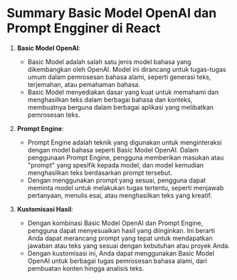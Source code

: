 # Summary Basic Model OpenAI dan Prompt Engginer di React

1. **Basic Model OpenAI**:

   - Basic Model adalah salah satu jenis model bahasa yang dikembangkan oleh OpenAI. Model ini dirancang untuk tugas-tugas umum dalam pemrosesan bahasa alami, seperti generasi teks, terjemahan, atau pemahaman bahasa.
   - Basic Model menyediakan dasar yang kuat untuk memahami dan menghasilkan teks dalam berbagai bahasa dan konteks, membuatnya berguna dalam berbagai aplikasi yang melibatkan pemrosesan teks.

2. **Prompt Engine**:

   - Prompt Engine adalah teknik yang digunakan untuk menginteraksi dengan model bahasa seperti Basic Model OpenAI. Dalam penggunaan Prompt Engine, pengguna memberikan masukan atau "prompt" yang spesifik kepada model, dan model kemudian menghasilkan teks berdasarkan prompt tersebut.
   - Dengan menggunakan prompt yang sesuai, pengguna dapat meminta model untuk melakukan tugas tertentu, seperti menjawab pertanyaan, menulis esai, atau menghasilkan teks yang kreatif.

3. **Kustomisasi Hasil**:

   - Dengan kombinasi Basic Model OpenAI dan Prompt Engine, pengguna dapat menyesuaikan hasil yang diinginkan. Ini berarti Anda dapat merancang prompt yang tepat untuk mendapatkan jawaban atau teks yang sesuai dengan kebutuhan atau proyek Anda.
   - Dengan kustomisasi ini, Anda dapat menggunakan Basic Model OpenAI untuk berbagai tugas pemrosesan bahasa alami, dari pembuatan konten hingga analisis teks.

